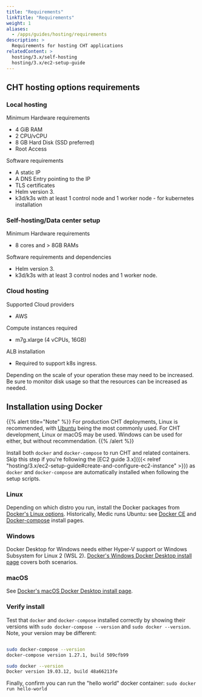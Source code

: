 ```yaml
---
title: "Requirements"
linkTitle: "Requirements"
weight: 1
aliases:  
  - /apps/guides/hosting/requirements
description: >
  Requirements for hosting CHT applications
relatedContent: >
  hosting/3.x/self-hosting
  hosting/3.x/ec2-setup-guide
---
```


## CHT hosting options requirements
### Local hosting

Minimum Hardware requirements
* 4 GiB RAM
* 2 CPU/vCPU
* 8 GB Hard Disk (SSD preferred)
* Root Access

Software requirements
* A static IP
* A DNS Entry pointing to the IP
* TLS certificates
* Helm version 3.
* k3d/k3s with at least 1 control node and 1 worker node - for kubernetes installation

### Self-hosting/Data center setup

Minimum Hardware requirements
* 8 cores and > 8GB RAMs

Software requirements and dependencies
* Helm version 3.
* k3d/k3s with at least 3 control nodes and 1 worker node.

### Cloud hosting

Supported Cloud providers
* AWS

Compute instances required
* m7g.xlarge (4 vCPUs, 16GB)

ALB installation
* Required to support k8s ingress.

Depending on the scale of your operation these may need to be increased. Be sure to monitor disk usage so that the resources can be increased as needed.

## Installation using Docker
{{% alert title="Note" %}}
For production CHT deployments, Linux is recommended, with [Ubuntu](https://ubuntu.com/server) being the most commonly used. For CHT development, Linux or macOS may be used. Windows can be used for either, but without recommendation.
{{% /alert %}}

Install both `docker` and `docker-compose` to run CHT and related containers. Skip this step if you're following the [EC2 guide 3.x]({{< relref "hosting/3.x/ec2-setup-guide#create-and-configure-ec2-instance" >}}) as `docker` and `docker-compose` are automatically installed when following the setup scripts.


### Linux

Depending on which distro you run, install the Docker packages from [Docker's Linux options](https://docs.docker.com/engine/install/#server). Historically, Medic runs Ubuntu: see [Docker CE](https://docs.docker.com/engine/install/ubuntu/) and [Docker-compose](https://docs.docker.com/compose/install/) install pages.

### Windows

Docker Desktop for Windows needs either Hyper-V support or Windows Subsystem for Linux 2 (WSL 2). [Docker's Windows Docker Desktop install page](https://docs.docker.com/docker-for-windows/install/) covers both scenarios.

### macOS

See [Docker's macOS Docker Desktop install page](https://docs.docker.com/docker-for-mac/install/).

### Verify install

Test that `docker` and `docker-compose` installed correctly by showing their versions with `sudo docker-compose --version` and `sudo docker --version`. Note, your version may be different:

```bash

sudo docker-compose --version
docker-compose version 1.27.1, build 509cfb99

sudo docker --version
Docker version 19.03.12, build 48a66213fe
```

Finally, confirm you can run the "hello world" docker container: `sudo docker run hello-world`
